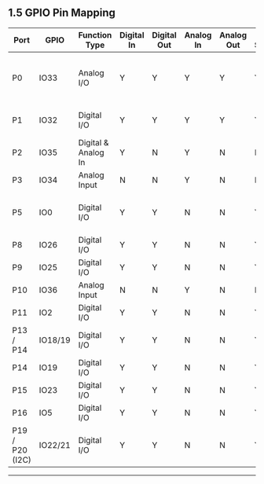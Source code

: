 ## 1.5 GPIO Pin Mapping

| Port            | GPIO     | Function Type         | Digital In | Digital Out | Analog In | Analog Out | PWM Support | Motor Channel | Remark                                                  |
|-----------------|----------|----------------------|------------|-------------|-----------|------------|-------------|---------------|---------------------------------------------------------|
| P0              | IO33     | Analog I/O           | Y          | Y           | Y         | Y          | Yes         |               | Voice Recognition Module (Expansion Board)             |
| P1              | IO32     | Digital I/O          | Y          | Y           | Y         | Y          | Yes         |               | Can also be configured as output                        |
| P2              | IO35     | Digital & Analog In  | Y          | N           | Y         | N          | No          |               | Input only                                              |
| P3              | IO34     | Analog Input         | N          | N           | Y         | N          | No          |               | Input only                                              |
| P5              | IO0      | Digital I/O          | Y          | Y           | N         | N          | Yes         |               | Startup mode selection, Button A                        |
| P8              | IO26     | Digital I/O          | Y          | Y           | N         | N          | Yes         | M1            | Motor PWM output, TTS                                   |
| P9              | IO25     | Digital I/O          | Y          | Y           | N         | N          | Yes         | M3            | Motor PWM output                                        |
| P10             | IO36     | Analog Input         | N          | N           | Y         | N          | No          |               | Microphone                                              |
| P11             | IO2      | Digital I/O          | Y          | Y           | N         | N          | Yes         |               | Button B                                                |
| P13 / P14       | IO18/19  | Digital I/O          | Y          | Y           | N         | N          | Yes         | M2            | Motor PWM output                                        |
| P14             | IO19     | Digital I/O          | Y          | Y           | N         | N          | Yes         |               |                                                         |
| P15             | IO23     | Digital I/O          | Y          | Y           | N         | N          | Yes         | M3            | Motor PWM output                                        |
| P16             | IO5      | Digital I/O          | Y          | Y           | N         | N          | Yes         | M1            | Motor PWM output                                        |
| P19 / P20 (I2C) | IO22/21  | Digital I/O          | Y          | Y           | N         | N          | Yes         |               | I2C Bus: NFC, OLED, Gyroscope                           |

---
